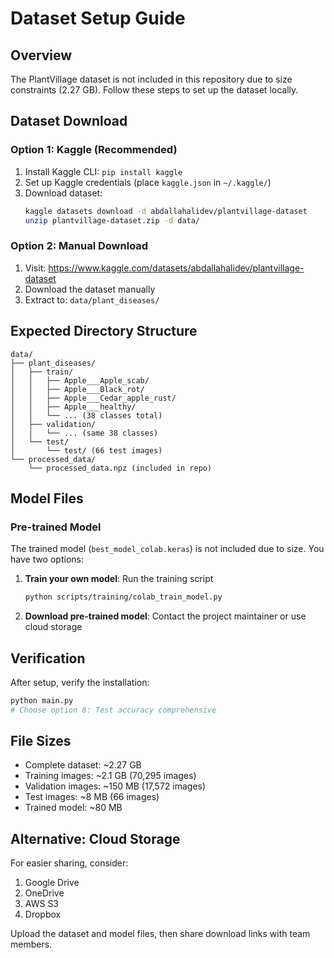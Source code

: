 # Dataset Setup Guide

## Overview
The PlantVillage dataset is not included in this repository due to size constraints (2.27 GB). Follow these steps to set up the dataset locally.

## Dataset Download

### Option 1: Kaggle (Recommended)
1. Install Kaggle CLI: `pip install kaggle`
2. Set up Kaggle credentials (place `kaggle.json` in `~/.kaggle/`)
3. Download dataset:
   ```bash
   kaggle datasets download -d abdallahalidev/plantvillage-dataset
   unzip plantvillage-dataset.zip -d data/
   ```

### Option 2: Manual Download
1. Visit: https://www.kaggle.com/datasets/abdallahalidev/plantvillage-dataset
2. Download the dataset manually
3. Extract to: `data/plant_diseases/`

## Expected Directory Structure
```
data/
├── plant_diseases/
│   ├── train/
│   │   ├── Apple___Apple_scab/
│   │   ├── Apple___Black_rot/
│   │   ├── Apple___Cedar_apple_rust/
│   │   ├── Apple___healthy/
│   │   └── ... (38 classes total)
│   ├── validation/
│   │   └── ... (same 38 classes)
│   └── test/
│       └── test/ (66 test images)
└── processed_data/
    └── processed_data.npz (included in repo)
```

## Model Files

### Pre-trained Model
The trained model (`best_model_colab.keras`) is not included due to size. You have two options:

1. **Train your own model**: Run the training script
   ```bash
   python scripts/training/colab_train_model.py
   ```

2. **Download pre-trained model**: Contact the project maintainer or use cloud storage

## Verification

After setup, verify the installation:
```bash
python main.py
# Choose option 8: Test accuracy comprehensive
```

## File Sizes
- Complete dataset: ~2.27 GB
- Training images: ~2.1 GB (70,295 images)
- Validation images: ~150 MB (17,572 images)
- Test images: ~8 MB (66 images)
- Trained model: ~80 MB

## Alternative: Cloud Storage
For easier sharing, consider:
1. Google Drive
2. OneDrive
3. AWS S3
4. Dropbox

Upload the dataset and model files, then share download links with team members.